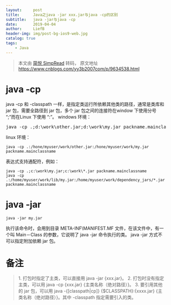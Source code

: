 ```yaml
---
layout:     post
title:      Java之java -jar xxx.jar与java -cp的区别
subtitle:   java -jar与java -cp
date:       2019-04-04
author:     LiefB
header-img: img/post-bg-ios9-web.jpg
catalog: true
tags:
    - Java
---
```




> 本文由 [简悦 SimpRead](http://ksria.com/simpread/) 转码， 原文地址 https://www.cnblogs.com/yy3b2007com/p/9634538.html

# java -cp

java -cp 和 -classpath 一样，是指定类运行所依赖其他类的路径，通常是类库和 jar 包，需要全路径到 jar 包，多个 jar 包之间的连接符在window 下使用分号 “;”而在Linux 下使用 “:”。
windows 环境：

<pre>java -cp .;d:\work\other.jar;d:\work\my.jar packname.mainclassname </pre>

linux 环境：

```
java -cp .:/hone/myuser/work/other.jar:/hone/myuser/work/my.jar packname.mainclassname
```
表达式支持通配符，例如：

```
java -cp .;c:\work\my.jar;c:\work\*.jar packname.mainclassname 
java -cp .:/home/myuser/work/lib/my.jar:/home/myuser/work/dependency_jars/*.jar packname.mainclassname
``` 

# java -jar

```
java -jar my.jar
```

执行该命令时，会用到目录 META-INF\MANIFEST.MF 文件，在该文件中，有一个叫 Main－Class 的参数，它说明了 java -jar 命令执行的类。
java -jar 方式不可以指定附加依赖 jar 包。

# 备注
> 1\. 打包时指定了主类，可以直接用 java -jar {xxx.jar}。
> 2\. 打包时没有指定主类，可以用 java -cp {xxx.jar} {主类名称（绝对路径）}。
> 3\. 要引用其他的 jar 包，可以用 java -{[classpath|cp]} {$CLASSPATH}:{xxxx.jar} {主类名称（绝对路径）}。其中 -classpath 指定需要引入的类。
